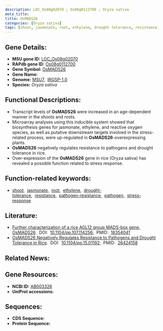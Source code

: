 ```yaml
---
description: LOC_Os08g02070 ; Os08g0112700 ; Oryza sativa
meta_title:
title: OsMADS26
categories: [Oryza sativa]
tags: [shoot, jasmonate, root, ethylene, drought tolerance, resistance, pathogen resistance, pathogen, stress response]
---
```


## Gene Details:
- **MSU gene ID:** [LOC_Os08g02070](http://rice.uga.edu/cgi-bin/ORF_infopage.cgi?orf=LOC_Os08g02070)  
- **RAPdb gene ID:** [Os08g0112700](https://rapdb.dna.affrc.go.jp/locus/?name=Os08g0112700)  
- **Gene Symbol:** <u>OsMADS26</u>
- **Gene Name:**
- **Genome:**  [MSU7](http://rice.uga.edu/),&nbsp;&nbsp;[IRGSP-1.0](https://rapdb.dna.affrc.go.jp/download/irgsp1.html)
- **Species:** *Oryza sativa*

## Functional Descriptions:
   - Transcript levels of **OsMADS26** were increased in an age-dependent manner in the shoots and roots.
   - Microarray analyses using this inducible system showed that biosynthesis genes for jasmonate, ethylene, and reactive oxygen species, as well as putative downstream targets involved in the stress-related process, were up-regulated in **OsMADS26**-overexpressing plants.
   - **OsMADS26** negatively regulates resistance to pathogens and drought tolerance in rice.
   - Over-expression of the **OsMADS26** gene in rice (Oryza sativa) has revealed a possible function related to stress response.

## Function-related keywords:
   - [shoot](/tags/shoot/),&nbsp;&nbsp;[jasmonate](/tags/jasmonate/),&nbsp;&nbsp;[root](/tags/root/),&nbsp;&nbsp;[ethylene](/tags/ethylene/),&nbsp;&nbsp;[drought-tolerance](/tags/drought-tolerance/),&nbsp;&nbsp;[resistance](/tags/resistance/),&nbsp;&nbsp;[pathogen-resistance](/tags/pathogen-resistance/),&nbsp;&nbsp;[pathogen](/tags/pathogen/),&nbsp;&nbsp;[stress-response](/tags/stress-response/)

## Literature:
   - [Further characterization of a rice AGL12 group MADS-box gene, OsMADS26](https://www.doi.org/10.1104/pp.107.114256).&nbsp;&nbsp;DOI:&nbsp;&nbsp;[10.1104/pp.107.114256](https://www.doi.org/10.1104/pp.107.114256);&nbsp;&nbsp;PMID:&nbsp;&nbsp;[18354041](https://pubmed.ncbi.nlm.nih.gov/18354041/)
   - [OsMADS26 Negatively Regulates Resistance to Pathogens and Drought Tolerance in Rice](https://www.doi.org/10.1104/pp.15.01192).&nbsp;&nbsp;DOI:&nbsp;&nbsp;[10.1104/pp.15.01192](https://www.doi.org/10.1104/pp.15.01192);&nbsp;&nbsp;PMID:&nbsp;&nbsp;[26424158](https://pubmed.ncbi.nlm.nih.gov/26424158/)

## Related News:

## Gene Resources:
- **NCBI ID:**  [AB003326](http://www.ncbi.nlm.nih.gov/nuccore/AB003326)
- **UniProt accessions:** [](https://www.uniprot.org/uniprotkb//entry)

## Sequences:
- **CDS Sequence:**
- **Protein Sequence:**
